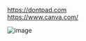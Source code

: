 https://dontpad.com </br>
https://www.canva.com/

![image](https://github.com/renangfs/Java_POO/assets/61218420/7badce6d-a055-4be8-9a58-a28cb324ad74)
